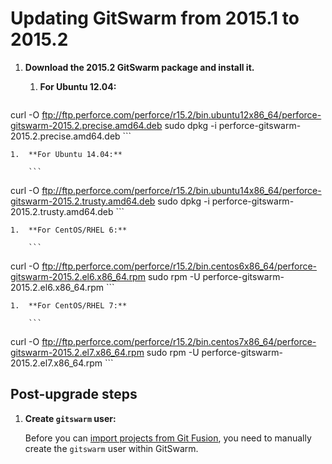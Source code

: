 # Updating GitSwarm from 2015.1 to 2015.2

1.  **Download the 2015.2 GitSwarm package and install it.**

    1.  **For Ubuntu 12.04:**

        ```
curl -O ftp://ftp.perforce.com/perforce/r15.2/bin.ubuntu12x86_64/perforce-gitswarm-2015.2.precise.amd64.deb
sudo dpkg -i perforce-gitswarm-2015.2.precise.amd64.deb
        ```

    1.  **For Ubuntu 14.04:**

        ```
curl -O ftp://ftp.perforce.com/perforce/r15.2/bin.ubuntu14x86_64/perforce-gitswarm-2015.2.trusty.amd64.deb
sudo dpkg -i perforce-gitswarm-2015.2.trusty.amd64.deb
        ```

    1.  **For CentOS/RHEL 6:**

        ```
curl -O ftp://ftp.perforce.com/perforce/r15.2/bin.centos6x86_64/perforce-gitswarm-2015.2.el6.x86_64.rpm
sudo rpm -U perforce-gitswarm-2015.2.el6.x86_64.rpm
        ```

    1.  **For CentOS/RHEL 7:**

        ```
curl -O ftp://ftp.perforce.com/perforce/r15.2/bin.centos7x86_64/perforce-gitswarm-2015.2.el7.x86_64.rpm
sudo rpm -U perforce-gitswarm-2015.2.el7.x86_64.rpm
        ```

## Post-upgrade steps

1.  **Create `gitswarm` user:**

    Before you can [import projects from Git
    Fusion](../workflow/importing/import_from_gitfusion.md), you need to
    manually create the `gitswarm` user within GitSwarm.

